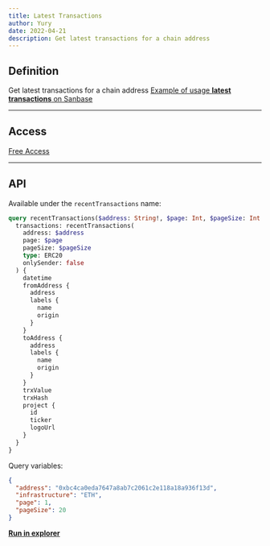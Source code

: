 ```yaml
---
title: Latest Transactions
author: Yury
date: 2022-04-21
description: Get latest transactions for a chain address
---
```


## Definition

Get latest transactions for a chain address
[Example of usage **latest transactions** on Sanbase](https://app.santiment.net/labs/balance?address=0x876eabf441b2ee5b5b0554fd502a8e0600950cfa&assets[]=shiba-inu&from=2021-10-20T19%3A00%3A00.000Z&isLog=false&priceMetrics[]=shiba-inu&to=2022-04-21T18%3A59%3A59.999Z)

---

## Access

[Free Access](/metrics/details/access#free-access)

---

## API

Available under the `recentTransactions` name:

```graphql
query recentTransactions($address: String!, $page: Int, $pageSize: Int = 20) {
  transactions: recentTransactions(
    address: $address
    page: $page
    pageSize: $pageSize
    type: ERC20
    onlySender: false
  ) {
    datetime
    fromAddress {
      address
      labels {
        name
        origin
      }
    }
    toAddress {
      address
      labels {
        name
        origin
      }
    }
    trxValue
    trxHash
    project {
      id
      ticker
      logoUrl
    }
  }
}
```

Query variables:
```json
{
  "address": "0xbc4ca0eda7647a8ab7c2061c2e118a18a936f13d",
  "infrastructure": "ETH",
  "page": 1,
  "pageSize": 20
}
```

[**Run in explorer**](https://api.santiment.net/graphiql?query=query%20recentTransactions(%24address%3A%20String!%2C%20%24page%3A%20Int%2C%20%24pageSize%3A%20Int%20%3D%2020)%20%7B%0A%20%20transactions%3A%20recentTransactions(%0A%20%20%20%20address%3A%20%24address%0A%20%20%20%20page%3A%20%24page%0A%20%20%20%20pageSize%3A%20%24pageSize%0A%20%20%20%20type%3A%20ERC20%0A%20%20%20%20onlySender%3A%20false%0A%20%20)%20%7B%0A%20%20%20%20datetime%0A%20%20%20%20fromAddress%20%7B%0A%20%20%20%20%20%20address%0A%20%20%20%20%20%20labels%20%7B%0A%20%20%20%20%20%20%20%20name%0A%20%20%20%20%20%20%20%20origin%0A%20%20%20%20%20%20%7D%0A%20%20%20%20%7D%0A%20%20%20%20toAddress%20%7B%0A%20%20%20%20%20%20address%0A%20%20%20%20%20%20labels%20%7B%0A%20%20%20%20%20%20%20%20name%0A%20%20%20%20%20%20%20%20origin%0A%20%20%20%20%20%20%7D%0A%20%20%20%20%7D%0A%20%20%20%20trxValue%0A%20%20%20%20trxHash%0A%20%20%20%20project%20%7B%0A%20%20%20%20%20%20id%0A%20%20%20%20%20%20ticker%0A%20%20%20%20%20%20logoUrl%0A%20%20%20%20%7D%0A%20%20%7D%0A%7D%0A&variables=%7B%0A%09%09%22address%22%3A%20%220xbc4ca0eda7647a8ab7c2061c2e118a18a936f13d%22%2C%0A%09%09%22infrastructure%22%3A%20%22ETH%22%2C%0A%09%09%22page%22%3A%201%2C%0A%09%09%22pageSize%22%3A%2020%0A%09%7D)
